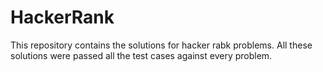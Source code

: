 # HackerRank

This repository contains the solutions for hacker rabk problems. All these solutions were passed all the test cases against every problem.
